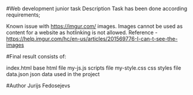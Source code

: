 #Web development junior task
Description
Task has been done according requirements;

Known issue with https://imgur.com/ images. Images cannot be used as content for a website as hotlinking is not allowed. Reference - https://help.imgur.com/hc/en-us/articles/201569776-I-can-t-see-the-images

#Final result consists of:

index.html base html file
my-js.js scripts file
my-style.css css styles file
data.json json data used in the project

#Author
Jurijs Fedosejevs
